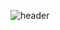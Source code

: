 ![header](https://capsule-render.vercel.app/api?type=wave&color=_hexcode#86a6db&height=300&section=header&text=Welcome%20&fontSize=90)

